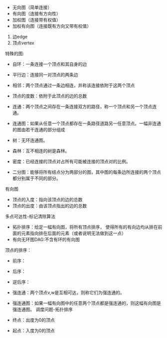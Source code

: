 
* 无向图（简单连接）
* 有向图（连接有方向性）
* 加权图（连接带有权值）
* 加权有向图（连接既有方向又带有权值）

1. 边edge
2. 顶点vertex

特殊的图:
* 自环：一条连接一个顶点和其自身的边
* 平行边：连接同一对顶点的两条边


* 相邻：两个顶点通过一条边相连，并称该连接依附于这两个顶点
* 顶点的度数：依附于此顶点的边的总数
* 连通：两个顶点之间存在一条连接双方的路径，称一个顶点和另一个顶点连通。
* 连通图：如果从任意一个顶点都存在一条路径道路另一任意顶点。一幅非连通的图由若干连通的部分组成
* 树：无环连通图。
* 森林：互不相连的树是森林。
* 密度：已经连接的顶点对占所有可能被连接的顶点对的比例。
* 二分图：能够将所有结点分为两部分的图，其中图的每条边所连接的两个顶点都分别属于不同的部分。

有向图
* 顶点的入度：指向该顶点的边的总数
* 顶点的出度：由该顶点指出的边的总数

多点可达性-标记清除算法
* 拓扑排序：给定一幅有向图，将所有顶点排序，
使得所有的有向边均从排在前面的元素指向排在后面的元素（或者说明无法做到这一点）
* 有向无环图DAG:不含有环的有向图

顶点的排序：
* 前序：
* 后序：
* 逆后序：

* 强连通：两个顶点v,w是互相可达，则称它们为强连通的。
* 强连通图：如果一幅有向图中的任意两个顶点都是强连通的，则这幅有向图是强连通图。
调度问题-拓扑排序
* 终点：出度为0的顶点
* 起点：入度为0的顶点

